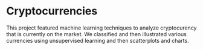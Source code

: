 # Cryptocurrencies

This project featured machine learning techniques to analyze cryptocurency that is currently on the market. We classified and then illustrated various currencies using unsupervised learning and then scatterplots and charts. 
